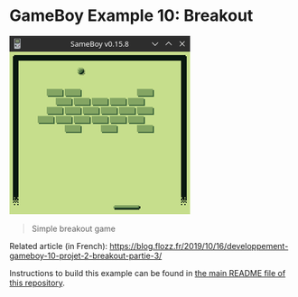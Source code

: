 # GameBoy Example 10: Breakout

![Breakout Screenshot](breakout_screenshot.png)

> Simple breakout game

Related article (in French): https://blog.flozz.fr/2019/10/16/developpement-gameboy-10-projet-2-breakout-partie-3/

Instructions to build this example can be found in [the main README file of this repository](https://github.com/flozz/gameboy-examples/#compiling-examples).

